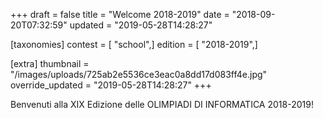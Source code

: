 +++
draft = false
title = "Welcome 2018-2019"
date = "2018-09-20T07:32:59"
updated = "2019-05-28T14:28:27"

[taxonomies]
contest = [ "school",]
edition = [ "2018-2019",]

[extra]
thumbnail = "/images/uploads/725ab2e5536ce3eac0a8dd17d083ff4e.jpg"
override_updated = "2019-05-28T14:28:27"
+++

Benvenuti alla XIX Edizione delle OLIMPIADI DI INFORMATICA 2018-2019!
